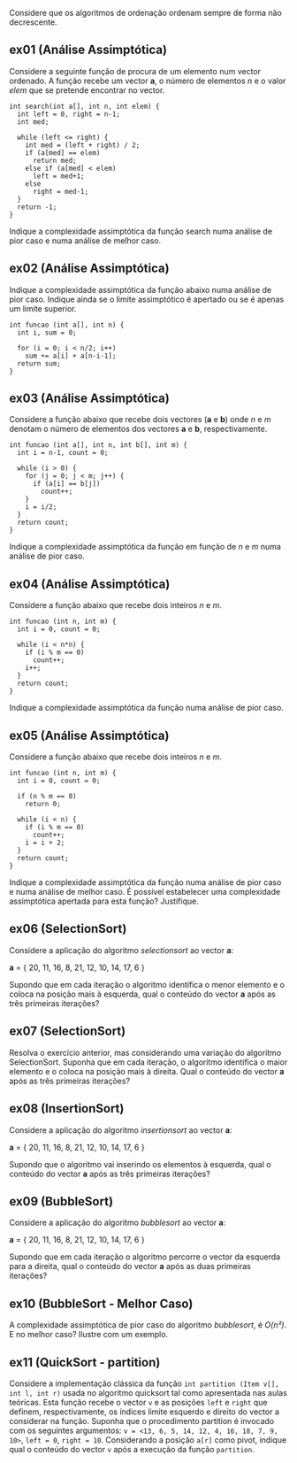 Considere que os algoritmos de ordenação ordenam sempre de forma não decrescente.

## ex01 (Análise Assimptótica)

Considere a seguinte função de procura de um elemento num vector ordenado.
A função recebe um vector **a**, o número de elementos *n* e o valor *elem*
que se pretende encontrar no vector.

```
int search(int a[], int n, int elem) {
  int left = 0, right = n-1;
  int med;

  while (left <= right) {
    int med = (left + right) / 2;
    if (a[med] == elem)
      return med;
    else if (a[med] < elem)
      left = med+1;
    else
      right = med-1;
  }
  return -1;
}
```

Indique a complexidade assimptótica da função search numa análise de pior caso
e numa análise de melhor caso.

## ex02 (Análise Assimptótica)

Indique a complexidade assimptótica da função abaixo numa análise de pior caso.
Indique ainda se o limite assimptótico é apertado ou se é apenas um limite superior.

```
int funcao (int a[], int n) {
  int i, sum = 0;

  for (i = 0; i < n/2; i++) 
    sum += a[i] + a[n-i-1];
  return sum;
}
```


## ex03 (Análise Assimptótica)

Considere a função abaixo que recebe dois vectores (**a** e **b**) onde
*n* e *m* denotam o número de elementos dos vectores **a** e **b**, respectivamente.

```
int funcao (int a[], int n, int b[], int m) {
  int i = n-1, count = 0;

  while (i > 0) {
    for (j = 0; j < m; j++) {
      if (a[i] == b[j])
        count++;
    }
    i = i/2;
  }
  return count;
}
```

Indique a complexidade assimptótica da função em função de *n* e *m* numa análise de pior caso.


## ex04 (Análise Assimptótica)

Considere a função abaixo que recebe dois inteiros *n* e *m*.

```
int funcao (int n, int m) {
  int i = 0, count = 0;

  while (i < n*n) {
    if (i % m == 0)
      count++;
    i++;
  }
  return count;
}
```

Indique a complexidade assimptótica da função numa análise de pior caso.


## ex05 (Análise Assimptótica)

Considere a função abaixo que recebe dois inteiros *n* e *m*.

```
int funcao (int n, int m) {
  int i = 0, count = 0;

  if (n % m == 0)
    return 0;

  while (i < n) {
    if (i % m == 0)
      count++;
    i = i + 2;
  }
  return count;
}
```

Indique a complexidade assimptótica da função numa análise de pior caso e numa análise de melhor caso.
É possível estabelecer uma complexidade assimptótica apertada para esta função? Justifique.


## ex06 (SelectionSort)

Considere a aplicação do algoritmo *selectionsort* ao vector **a**:

**a** = { 20, 11, 16, 8, 21, 12, 10, 14, 17, 6 }

Supondo que em cada iteração o algoritmo identifica o menor elemento e
o coloca na posição mais à esquerda, qual o conteúdo do vector **a**
após as três primeiras iterações?

## ex07 (SelectionSort)

Resolva o exercício anterior, mas considerando uma variação do
algoritmo SelectionSort. Suponha que em cada iteração, o algoritmo
identifica o maior elemento e o coloca na posição mais à direita.
Qual o conteúdo do vector **a** após as três primeiras iterações?

## ex08 (InsertionSort)

Considere a aplicação do algoritmo *insertionsort* ao vector **a**:

**a** = { 20, 11, 16, 8, 21, 12, 10, 14, 17, 6 }

Supondo que o algoritmo vai inserindo os elementos à esquerda,
qual o conteúdo do vector **a** após as três primeiras iterações?

## ex09 (BubbleSort)

Considere a aplicação do algoritmo *bubblesort* ao vector **a**:

**a** = { 20, 11, 16, 8, 21, 12, 10, 14, 17, 6 }

Supondo que em cada iteração o algoritmo percorre o vector da esquerda para a direita, qual o
conteúdo do vector **a** após as duas primeiras iterações?

## ex10 (BubbleSort - Melhor Caso)

A complexidade assimptótica de pior caso do algoritmo *bubblesort*,
é *O(n²)*. E no melhor caso? Ilustre com um exemplo.

## ex11 (QuickSort - partition)

Considere a implementação clássica da função `int partition (Item v[], int l, int r)` usada no algoritmo quicksort tal como apresentada nas aulas teóricas. Esta função recebe o vector `v` e as posições `left` e `right` que definem, respectivamente, os índices limite esquerdo e direito do vector a considerar na função. Suponha que o procedimento partition é invocado com os seguintes argumentos: `v = <13, 6, 5, 14, 12, 4, 16, 18, 7, 9, 10>`, `left = 0`, `right = 10`.  Considerando a posição `a[r]` como pivot, indique qual o conteúdo do vector `v` após a execução da função `partition`.

